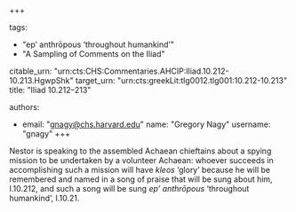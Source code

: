 +++

tags:
- "ep’ anthrōpous ‘throughout humankind’"
- "A Sampling of Comments on the Iliad"

citable_urn: "urn:cts:CHS:Commentaries.AHCIP:Iliad.10.212-10.213.HgwpShk"
target_urn: "urn:cts:greekLit:tlg0012.tlg001:10.212-10.213"
title: "Iliad 10.212–213"

authors:
- email: "gnagy@chs.harvard.edu"
  name: "Gregory Nagy"
  username: "gnagy"
+++

<p>Nestor is speaking to the assembled Achaean chieftains about a spying mission to be undertaken by a volunteer Achaean: whoever succeeds in accomplishing such a mission will have <em>kleos</em> ‘glory’ because he will be remembered and named in a song of praise that will be sung about him, I.10.212, and such a song will be sung <em>ep’ anthrōpous</em> ‘throughout humankind’, I.10.21.  </p>